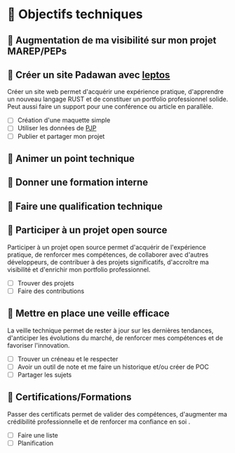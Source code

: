 # 🔧 Objectifs techniques

## 🔳 Augmentation de ma visibilité sur mon projet MAREP/PEPs

## 🔳 Créer un site Padawan avec [leptos](https://leptos.dev/)

Créer un site web permet d'acquérir une expérience pratique, d'apprendre un nouveau langage RUST et de constituer un portfolio professionnel solide. Peut aussi faire un support pour une conférence ou article en parallèle.

- [ ] Création d'une maquette simple
- [ ] Utiliser les données de [PJP](https://github.com/fjulien/programme-jedi-padawan)
- [ ] Publier et partager mon projet

## 🔳 Animer un point technique

## 🔳 Donner une formation interne

## 🔳 Faire une qualification technique

## 🔳 Participer à un projet open source

Participer à un projet open source permet d'acquérir de l'expérience pratique, de renforcer mes compétences, de collaborer avec d'autres développeurs, de contribuer à des projets significatifs, d'accroître ma visibilité et d'enrichir mon portfolio professionnel.

- [ ] Trouver des projets
- [ ] Faire des contributions

## 🔳 Mettre en place une veille efficace

La veille technique permet de rester à jour sur les dernières tendances, d'anticiper les évolutions du marché, de renforcer mes compétences et de favoriser l'innovation.

- [ ] Trouver un créneau et le respecter
- [ ] Avoir un outil de note et me faire un historique et/ou créer de POC
- [ ] Partager les sujets

## 🔳 Certifications/Formations

Passer des certificats permet de valider des compétences, d'augmenter ma crédibilité professionnelle et de renforcer ma confiance en soi .

- [ ] Faire une liste
- [ ] Planification
